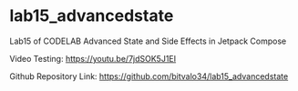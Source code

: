 # lab15_advancedstate
Lab15 of CODELAB Advanced State and Side Effects in Jetpack Compose

Video Testing: https://youtu.be/7jdSOK5J1EI

Github Repository Link: https://github.com/bitvalo34/lab15_advancedstate